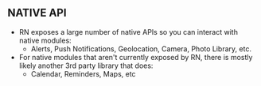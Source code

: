 ## NATIVE API
* RN exposes a large number of native APIs so you can interact with native modules:
  * Alerts, Push Notifications, Geolocation, Camera, Photo Library, etc.
* For native modules that aren't currently exposed by RN, there is mostly likely another 3rd party library that does:
  * Calendar, Reminders, Maps, etc

